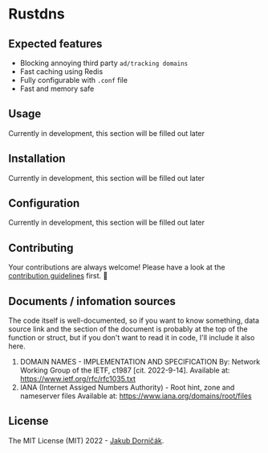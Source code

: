 # Rustdns

## Expected features
- Blocking annoying third party `ad/tracking domains`
- Fast caching using Redis
- Fully configurable with `.conf` file
- Fast and memory safe

## Usage

Currently in development, this section will be filled out later

## Installation

Currently in development, this section will be filled out later

## Configuration 

Currently in development, this section will be filled out later

## Contributing

Your contributions are always welcome! Please have a look at the [contribution guidelines](CONTRIBUTING.md) first. 🎉

## Documents / infomation sources
The code itself is well-documented, so if you want to know something, data source link and the section of the document is probably at the top of the function or struct, but if you don't want to read it in code, I'll include it also here.

1. DOMAIN NAMES - IMPLEMENTATION AND SPECIFICATION By: Network Working Group of the IETF, c1987 [cit. 2022-9-14]. Available at: https://www.ietf.org/rfc/rfc1035.txt
2. IANA (Internet Assiged Numbers Authority) - Root hint, zone and nameserver files Available at: https://www.iana.org/domains/root/files
## License

The MIT License (MIT) 2022 - [Jakub Dorničák](https://github.com/atsukoro1/).
